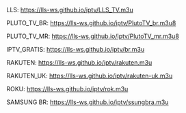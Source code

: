 LLS: <a href="https://lls-ws.github.io/iptv/LLS_TV.m3u" > https://lls-ws.github.io/iptv/LLS_TV.m3u </a>

PLUTO_TV_BR: <a href="https://lls-ws.github.io/iptv/PlutoTV_br.m3u8" > https://lls-ws.github.io/iptv/PlutoTV_br.m3u8 </a>

PLUTO_TV_MR: <a href="https://lls-ws.github.io/iptv/PlutoTV_mr.m3u8" > https://lls-ws.github.io/iptv/PlutoTV_mr.m3u8 </a>

IPTV_GRATIS: <a href="https://lls-ws.github.io/iptv/br.m3u" > https://lls-ws.github.io/iptv/br.m3u </a>

RAKUTEN: <a href="https://lls-ws.github.io/iptv/rakuten.m3u" > https://lls-ws.github.io/iptv/rakuten.m3u </a>

RAKUTEN_UK: <a href="https://lls-ws.github.io/iptv/rakuten-uk.m3u" > https://lls-ws.github.io/iptv/rakuten-uk.m3u </a>

ROKU: <a href="https://lls-ws.github.io/iptv/rok.m3u" > https://lls-ws.github.io/iptv/rok.m3u </a>

SAMSUNG BR: <a href="https://lls-ws.github.io/iptv/ssungbra.m3u" > https://lls-ws.github.io/iptv/ssungbra.m3u </a>
